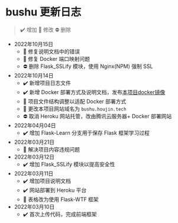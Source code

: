 # bushu 更新日志

> :heavy_check_mark: 增加
> :radio_button: 修改
> :no_entry: 删除

* 2022年10月15日
    * :radio_button:        修复说明文档中的错误
    * :radio_button:        修复 Docker 端口映射问题
    * :no_entry:            删除 Flask_SSLify 模块，使用 Nginx(NPM) 强制 SSL
* 2022年10月14日
    * :heavy_check_mark:    新增项目日志文件
    * :heavy_check_mark:    新增 Docker 部署方式及说明文档，发布[本项目docker镜像](https://hub.docker.com/repository/docker/zhj0125/bushu)
    * :radio_button:        项目文件结构调整以适配 Docker 部署方式
    * :radio_button:        更改本项目网站域名为 `bushu.houjin.tech`
    * :no_entry:            取消 Heroku 网站托管，改由腾讯云服务器+ Docker 部署网站
* 2022年04月04日
    * :heavy_check_mark:    增加 Flask-Learn 分支用于保存 Flask 框架学习过程
* 2022年03月21日
    * :radio_button:        解决项目内容违规问题
* 2022年03月12日
    * :heavy_check_mark:    增加 Flask_SSLify 模块以提高安全性
* 2022年03月11日
    * :heavy_check_mark:    增加项目说明文档
    * :heavy_check_mark:    网站部署到 Heroku 平台
    * :radio_button:        表格改为使用 Flask-WTF 框架
* 2022年03月10日
    * :heavy_check_mark:    首次上传代码，完成前端框架
